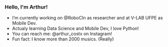 ### Hello, I'm Arthur!

<!--
**thurcst/thurcst** is a ✨ _special_ ✨ repository because its `README.md` (this file) appears on your GitHub profile.

Here are some ideas to get you started:
-->

- I’m currently working on @RoboCIn as researcher and at V-LAB UFPE as Mobile Dev.
- Actualy learning Data Science and Mobile Dev, I love Python!
- You can reach me: @arthur_costx on Instagram!
- Fun fact: I know more than 2000 musics. (Really)
